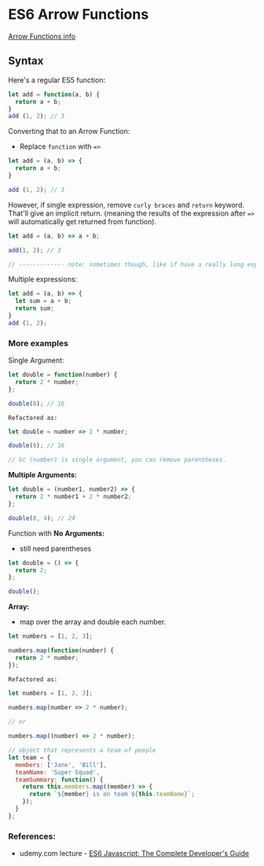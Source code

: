 # ES6 Arrow Functions

[Arrow Functions info](https://wesbos.com/arrow-functions)

## Syntax

Here's a regular ES5 function:

```js
let add = function(a, b) {
  return a + b;
}
add (1, 2); // 3 
```

Converting that to an Arrow Function:

- Replace `function` with `=>`

```js
let add = (a, b) => {
  return a + b; 
}

add (1, 2); // 3
```

However, if single expression, remove `curly braces` and `return` keyword. That'll give an implicit return. (meaning the results of the expression after `=>` will automatically get returned from function).

```js
let add = (a, b) => a + b;

add(1, 2); // 3

// ------------- note: sometimes though, like if have a really long expression, may choose to use curlies and 'return' just so you can get the code on its own line, make it clearer
```

Multiple expressions:

```js
let add = (a, b) => {
  let sum = a + b; 
  return sum;
}
add (1, 2);
```

### More examples

Single Argument:

```js
let double = function(number) {
  return 2 * number;
};

double(8); // 16
```

`Refactored as:`

```js
let double = number => 2 * number;

double(8); // 16

// bc (number) is single argument, you can remove parentheses.
```

**Multiple Arguments:**


```js
let double = (number1, number2) => {
  return 2 * number1 + 2 * number2;
};

double(8, 4); // 24
```

Function with **No Arguments:** 

- still need parentheses

```js
let double = () => {
  return 2;
};

double();
```

**Array:**

  - map over the array and double each number.

```js
let numbers = [1, 2, 3];

numbers.map(function(number) {
  return 2 * number;
});
```

`Refactored as:`

```js
let numbers = [1, 2, 3];
 
numbers.map(number => 2 * number);

// or

numbers.map((number) => 2 * number);
```

```js
// object that represents a team of people
let team = {
  members: ['Jane', 'Bill'],
  teamName: 'Super Squad',
  teamSummary: function() {
    return this.members.map((member) => {
      return `${member} is on team ${this.teamName}`;
    });
  }
};

```

### References: 

 - udemy.com lecture - [ES6 Javascript: The Complete Developer's Guide](https://www.udemy.com/course/javascript-es6-tutorial/learn/lecture/5417900#overview)